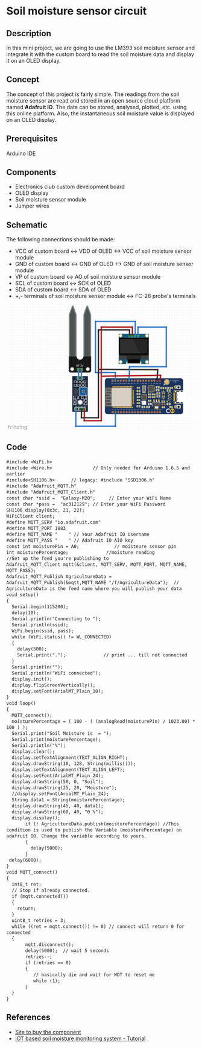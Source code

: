 # Soil moisture sensor circuit
## Description
In this mini project, we are going to use the LM393 soil moisture sensor and integrate it with the custom board to read the soil moisture data and display it on an OLED display.
## Concept 
The concept of this project is fairly simple. The readings from the soil moisture sensor are read and stored in an open source cloud platform named **Adafruit IO**. The data can be stored, analysed, plotted, etc. using this online platform. Also, the instantaneous soil moisture value is displayed on an OLED display.
## Prerequisites
Arduino IDE
## Components
* Electronics club custom development board
* OLED display
* Soil moisture sensor module
* Jumper wires
## Schematic
The following connections should be made:

* VCC of custom board <-> VDD of OLED <-> VCC of soil moisture sensor module
* GND of custom board <-> GND of OLED <-> GND of soil moisture sensor module
* VP of custom board <-> AO of soil moisture sensor module
* SCL of custom board <-> SCK of OLED
* SDA of custom board <-> SDA of OLED
* +,- terminals of soil moisture sensor module <-> FC-28 probe's terminals

![temp](https://github.com/CFI-Electronics-Club/Dev-Board-Documentation/blob/main/Ruban/images/soilmos.jpg)
## Code

    #include <WiFi.h>
    #include <Wire.h>               // Only needed for Arduino 1.6.5 and earlier
    #include<SH1106.h>      // legacy: #include "SSD1306.h"
    #include "Adafruit_MQTT.h"
    #include "Adafruit_MQTT_Client.h"
    const char *ssid =  "Galaxy-M20";     // Enter your WiFi Name
    const char *pass =  "ac312129"; // Enter your WiFi Password
    SH1106 display(0x3c, 21, 22);
    WiFiClient client;
    #define MQTT_SERV "io.adafruit.com"
    #define MQTT_PORT 1883
    #define MQTT_NAME "    " // Your Adafruit IO Username
    #define MQTT_PASS "    " // Adafruit IO AIO key
    const int moisturePin = A0;             // moisteure sensor pin
    int moisturePercentage;              //moisture reading
    //Set up the feed you're publishing to
    Adafruit_MQTT_Client mqtt(&client, MQTT_SERV, MQTT_PORT, MQTT_NAME, MQTT_PASS);
    Adafruit_MQTT_Publish AgricultureData = Adafruit_MQTT_Publish(&mqtt,MQTT_NAME "/f/AgricultureData");  // AgricultureData is the feed name where you will publish your data
    void setup()
    {
      Serial.begin(115200);
      delay(10);
      Serial.println("Connecting to ");
      Serial.println(ssid);
      WiFi.begin(ssid, pass);
      while (WiFi.status() != WL_CONNECTED)
      {
        delay(500);
        Serial.print(".");              // print ... till not connected
      }
      Serial.println("");
      Serial.println("WiFi connected");
      display.init();
      display.flipScreenVertically();
      display.setFont(ArialMT_Plain_10);
    } 
    void loop()
    {
      MQTT_connect();
      moisturePercentage = ( 100 - ( (analogRead(moisturePin) / 1023.00) * 100 ) );
      Serial.print("Soil Moisture is  = ");
      Serial.print(moisturePercentage);
      Serial.println("%");
      display.clear();
      display.setTextAlignment(TEXT_ALIGN_RIGHT);
      display.drawString(10, 128, String(millis()));
      display.setTextAlignment(TEXT_ALIGN_LEFT);
      display.setFont(ArialMT_Plain_24);
      display.drawString(50, 0, "Soil");
      display.drawString(25, 20, "Moisture");
      //display.setFont(ArialMT_Plain_24);
      String data1 = String(moisturePercentage);
      display.drawString(45, 40, data1);
      display.drawString(60, 40, "0 %");
      display.display();
           if (! AgricultureData.publish(moisturePercentage)) //This condition is used to publish the Variable (moisturePercentage) on adafruit IO. Change the variable according to yours.
           {                     
             delay(5000);   
           }
     delay(6000);
    }
    void MQTT_connect() 
    {
      int8_t ret;
      // Stop if already connected.
      if (mqtt.connected()) 
      {
        return;
      }
      uint8_t retries = 3;
      while ((ret = mqtt.connect()) != 0) // connect will return 0 for connected
      { 
           mqtt.disconnect();
           delay(5000);  // wait 5 seconds
           retries--;
           if (retries == 0) 
           {
              // basically die and wait for WDT to reset me
              while (1);
           }
      }
    }
    
## References
* [Site to buy the component](https://robu.in/product/soil-moisture-meter-soil-humidity-sensor-water-sensor-soil-hygrometer-ardunio/)
* [IOT based soil moisture monitoring system - Tutorial](https://iotdesignpro.com/projects/iot-based-soil-moisture-monitoring-system-using-esp32)
